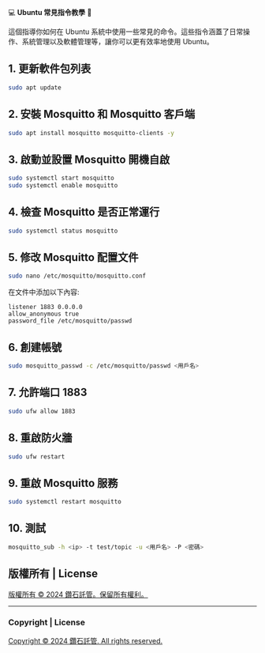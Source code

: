 💻 **Ubuntu 常見指令教學** 🚀

這個指導你如何在 Ubuntu 系統中使用一些常見的命令。這些指令涵蓋了日常操作、系統管理以及軟體管理等，讓你可以更有效率地使用 Ubuntu。


## 1. 更新軟件包列表
```bash
sudo apt update
```

## 2. 安裝 Mosquitto 和 Mosquitto 客戶端
```bash
sudo apt install mosquitto mosquitto-clients -y
```

## 3. 啟動並設置 Mosquitto 開機自啟
```bash
sudo systemctl start mosquitto
sudo systemctl enable mosquitto
```

## 4. 檢查 Mosquitto 是否正常運行
```bash
sudo systemctl status mosquitto
```

## 5. 修改 Mosquitto 配置文件
```bash
sudo nano /etc/mosquitto/mosquitto.conf
```
在文件中添加以下內容:
```
listener 1883 0.0.0.0
allow_anonymous true
password_file /etc/mosquitto/passwd
```

## 6. 創建帳號
```bash
sudo mosquitto_passwd -c /etc/mosquitto/passwd <用戶名>
```

## 7. 允許端口 1883
```bash
sudo ufw allow 1883
```

## 8. 重啟防火牆
```bash
sudo ufw restart
```

## 9. 重啟 Mosquitto 服務
```bash
sudo systemctl restart mosquitto
```

## 10. 測試
```bash
mosquitto_sub -h <ip> -t test/topic -u <用戶名> -P <密碼>
```


## 版權所有 | License

[版權所有 © 2024 鑽石託管。保留所有權利。](https://discord.gg/5Fky5SEfBd)

---

### Copyright | License

[Copyright © 2024 鑽石託管. All rights reserved.](https://discord.gg/5Fky5SEfBd)